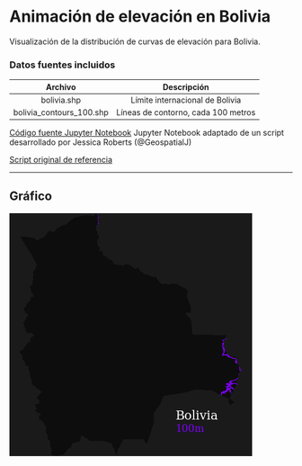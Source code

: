 # Animación de elevación en Bolivia
Visualización de la distribución de curvas de elevación para Bolivia. 

### Datos fuentes incluidos

| Archivo             |  Descripción |
:-------------------------:|:-------------------------:
bolivia.shp  |  Límite internacional de Bolivia
bolivia_contours_100.shp  |  Líneas de contorno, cada 100 metros


[Código fuente Jupyter Notebook](Elevacion_arcoiris_Bolivia.ipynb)
Jupyter Notebook adaptado de un script desarrollado por Jessica Roberts (@GeospatialJ)
 
[Script original de referencia](https://github.com/jess-roberts/rainbow-elevation-gif)


---

## Gráfico

![](Bolivia_elevac.gif)
